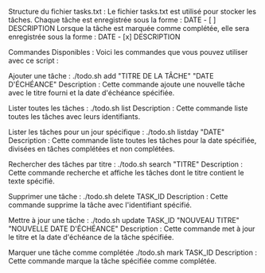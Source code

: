 Structure du fichier tasks.txt :
Le fichier tasks.txt est utilisé pour stocker les tâches.
Chaque tâche est enregistrée sous la forme :
DATE - [ ] DESCRIPTION
Lorsque la tâche est marquée comme complétée, elle sera enregistrée sous la forme :
DATE - [x] DESCRIPTION

Commandes Disponibles :
Voici les commandes que vous pouvez utiliser avec ce script :

Ajouter une tâche :
./todo.sh add "TITRE DE LA TÂCHE" "DATE D'ÉCHÉANCE"
Description : Cette commande ajoute une nouvelle tâche avec le titre fourni et la date d'échéance spécifiée.

Lister toutes les tâches :
./todo.sh list
Description : Cette commande liste toutes les tâches avec leurs identifiants.

Lister les tâches pour un jour spécifique :
./todo.sh listday "DATE"
Description : Cette commande liste toutes les tâches pour la date spécifiée, divisées en tâches complétées et non complétées.

Rechercher des tâches par titre :
./todo.sh search "TITRE"
Description : Cette commande recherche et affiche les tâches dont le titre contient le texte spécifié.      

Supprimer une tâche :
./todo.sh delete TASK_ID
Description : Cette commande supprime la tâche avec l'identifiant spécifié.

Mettre à jour une tâche :
./todo.sh update TASK_ID "NOUVEAU TITRE" "NOUVELLE DATE D'ÉCHÉANCE"
Description : Cette commande met à jour le titre et la date d'échéance de la tâche spécifiée.

Marquer une tâche comme complétée
./todo.sh mark TASK_ID
Description : Cette commande marque la tâche spécifiée comme complétée.
